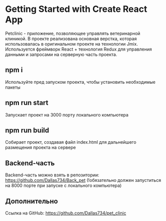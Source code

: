 # Getting Started with Create React App

Petclinic - приложение, позволяющее управлять ветеринарной клиникой. В проекте реализована основная верстка, которая использовалась в оригинальном проекте на технологии Jmix. Используется фреймворк React + технология Redux для управления данными и запросами на серверную часть проекта.

## npm i

Используйте пред запуском проекта, чтобы установить необходимые пакеты

## npm run start

Запускает проект на 3000 порту локального компьютера

## npm run build 

Собирает проект, создавая файл index.html для дальнейшего размещения проекта на сервере

## Backend-часть

Backend-часть можно взять в репозитории: https://github.com/Dallas734/Back_pet (!обязательно должен запуститься на 8000 порте при запуске с локального компьютера)

## Дополнительно

Ссылка на GitHub: https://github.com/Dallas734/pet_clinic